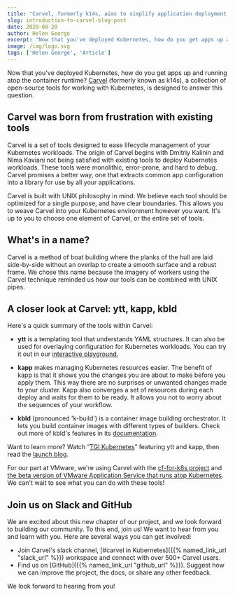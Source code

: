 ```yaml
---
title: "Carvel, formerly k14s, aims to simplify application deployment atop Kubernetes"
slug: introduction-to-carvel-blog-post
date: 2020-08-20
author: Helen George
excerpt: "Now that you've deployed Kubernetes, how do you get apps up and running atop the container runtime?..."
image: /img/logo.svg
tags: ['Helen George', 'Article']
---
```


Now that you've deployed Kubernetes, how do you get apps up and running atop the container runtime?
[Carvel](/) (formerly known as k14s), a collection of open-source
tools for working with Kubernetes, is designed to answer this question.

## Carvel was born from frustration with existing tools

Carvel is a set of tools designed to ease lifecycle management of your Kubernetes workloads. The origin
of Carvel begins with Dmitriy Kalinin and Nima Kaviani not being satisfied with existing tools to deploy
Kubernetes workloads. These tools were monolithic, error-prone, and hard to debug. Carvel promises a
better way, one that extracts common app configuration into a library for use by all your
applications.

Carvel is built with UNIX philosophy in mind. We believe each tool should be optimized for a single
purpose, and have clear boundaries. This allows you to weave Carvel into your Kubernetes environment
however you want. It's up to you to choose one element of Carvel, or the entire set of tools.

## What's in a name?

Carvel is a method of boat building where the planks of the hull are laid side-by-side without an overlap
to create a smooth surface and a robust frame. We chose this name because the imagery of workers using
the Carvel technique reminded us how our tools can be combined with UNIX pipes.

## A closer look at Carvel: ytt, kapp, kbld

Here's a quick summary of the tools within Carvel:
* **ytt** is a templating tool that understands YAML structures. It can
also be used for overlaying configuration for Kubernetes workloads. You can try it out in our [interactive playground.](/ytt/#example:example-demo)

* **kapp** makes managing Kubernetes resources easier. The benefit of kapp
is that it
shows you the changes you are about to make before you apply them. This way there are no surprises
or unwanted changes made to your cluster. Kapp also converges a set of resources during each deploy
and waits for them to be ready. It allows you not to worry about the sequences of your workflow.

* **kbld** (pronounced 'k-build') is a container image building
orchestrator. It lets you
build container images with different types of builders. Check out more of kbld's features in its 
[documentation](/kbld/docs/v0.27.0).

Want to learn more? Watch “[TGI Kubernetes](https://www.youtube.com/watch?v=CSglwNTQiYg)” featuring
ytt and kapp, then read the [launch blog](https://tanzu.vmware.com/content/blog/introducing-k14s-kubernetes-tools-simple-and-composable-tools-for-application-deployment).

For our part at VMware, we're using Carvel with the [cf-for-k8s project](https://github.com/cloudfoundry/cf-for-k8s)
and [the beta version of VMware Application Service that runs atop Kubernetes](https://network.pivotal.io/products/tas-for-kubernetes/).
We can't wait to see what you can do with these tools!

## Join us on Slack and GitHub

We are excited about this new chapter of our project, and we look forward to building our community. To this end, join us! We want to hear from you and learn with you. Here are several ways you can get involved:

* Join Carvel's slack channel, [#carvel in Kubernetes]({{% named_link_url "slack_url" %}}) workspace and connect with over 500+ Carvel users.
* Find us on [GitHub]({{% named_link_url "github_url" %}}). Suggest how we can improve the project, the
docs, or share any other feedback.

We look forward to hearing from you!
